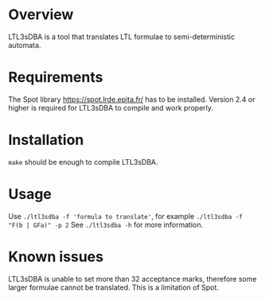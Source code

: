 Overview
========

LTL3sDBA is a tool that translates LTL formulae to semi-deterministic automata.

Requirements
============

The Spot library <https://spot.lrde.epita.fr/> has to be installed. Version 2.4 or higher is required for LTL3sDBA to compile and work properly.

Installation
============
`make` should be enough to compile LTL3sDBA.

Usage
=====
Use `./ltl3sdba -f 'formula to translate'`, for example `./ltl3sdba -f "F(b | GFa)" -p 2`
See `./ltl3sdba -h` for more information.

Known issues
==========

LTL3sDBA is unable to set more than 32 acceptance marks, therefore some larger formulae cannot be translated. This is a limitation of Spot.
